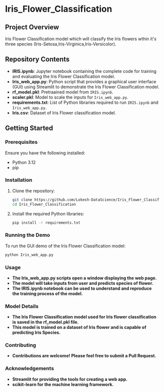 # Iris_Flower_Classification 

## Project Overview

Iris Flower Classification model which will classify the Iris flowers wthin it's three species (Iris-Setosa,Iris-Virginica,Iris-Versicolor).

## Repository Contents

- **IRIS.ipynb**: Jupyter notebook containing the complete code for training and evaluating the Iris Flower Classification model.
- **Iris_web_app.py**: Python script that provides a graphical user interface (GUI) using Streamlit to demonstrate the Iris Flower Classification model.
- **rf_model.pkl**: Pretraained model from `IRIS.ipynb`.
- **scaler.pkl**: Model to scale the inputs for `Iris_web_app.py`.
- **requirements.txt**: List of Python libraries required to run `IRIS.ipynb` and `Iris_web_app.py`.
- **Iris.csv**: Dataset of Iris Flower classification model.

## Getting Started

### Prerequisites

Ensure you have the following installed:
- Python 3.12
- pip

### Installation

1. Clone the repository:
    ```bash
    git clone https://github.com/Lokesh-DataScience/Iris_Flower_Classification.git
    cd Iris_Flower_Classification
    ```

2. Install the required Python libraries:
    ```bash
    pip install -r requirements.txt
    ```

### Running the Demo

To run the GUI demo of the Iris Flower Classification model:

```bash
python Iris_web_app.py
```
### Usage
- **The Iris_web_app.py scripts open a window displaying the web page.**
- **The model will take inputs from user and predicts species of flower.**
- **The IRIS.ipynb notebook can be used to understand and reproduce the training process of the model.**

### Model Details
- **The Iris Flower Classification model used for Iris flower classification is saved in the rf_model.pkl file.**
- **This model is trained on a dataset of Iris flower and is capable of predicting Iris Species.**

### Contributing
- **Contributions are welcome! Please feel free to submit a Pull Request.**

### Acknowledgements
- **Streamlit for providing the tools for creating a web app.**
- **scikit-learn for the machine learning framework.**

